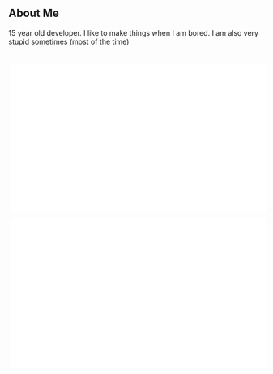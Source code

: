 ## About Me
15 year old developer. I like to make things when I am bored. I am also very stupid sometimes (most of the time)

<span style="width: 100%; margin: 45px">
  <img style="float: left; padding: 5px" src="https://github.com/Tygo2008/Tygo2008/blob/master/generated/overview.svg#gh-dark-mode-only">
  <img style="float: left; padding: 5px" src="https://github.com/Tygo2008/Tygo2008/blob/master/generated/languages.svg#gh-dark-mode-only">
</span>
